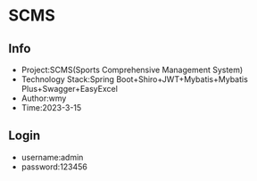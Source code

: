 # SCMS

## Info

* Project:SCMS(Sports Comprehensive Management System)
* Technology Stack:Spring Boot+Shiro+JWT+Mybatis+Mybatis Plus+Swagger+EasyExcel
* Author:wmy
* Time:2023-3-15

## Login

* username:admin
* password:123456
